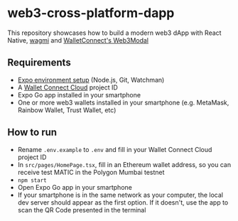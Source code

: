 # web3-cross-platform-dapp

This repository showcases how to build a modern web3 dApp with React Native, [wagmi](https://wagmi.sh) and [WalletConnect's Web3Modal](https://docs.walletconnect.com/web3modal/react-native/about)

## Requirements

- [Expo environment setup](https://docs.expo.dev/get-started/installation/#requirements) (Node.js, Git, Watchman)
- A [Wallet Connect Cloud](https://cloud.walletconnect.com/sign-in) project ID
- Expo Go app installed in your smartphone
- One or more web3 wallets installed in your smartphone (e.g. MetaMask, Rainbow Wallet, Trust Wallet, etc)

## How to run

- Rename `.env.example` to `.env` and fill in your Wallet Connect Cloud project ID
- In `src/pages/HomePage.tsx`, fill in an Ethereum wallet address, so you can receive test MATIC in the Polygon Mumbai testnet
- `npm start`
- Open Expo Go app in your smartphone
- If your smartphone is in the same network as your computer, the local dev server should appear as the first option. If it doesn't, use the app to scan the QR Code presented in the terminal
